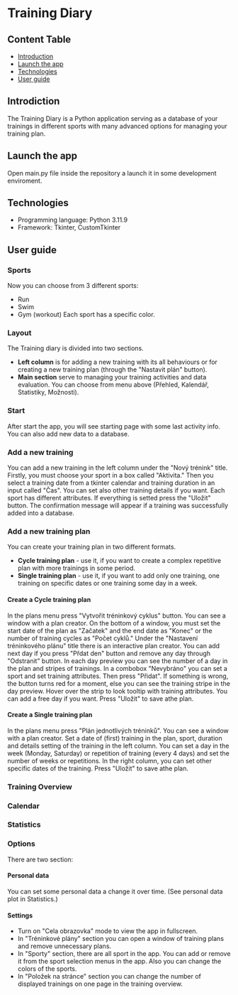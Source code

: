 # Training Diary
## Content Table
  * [Introduction](#introduction)
  * [Launch the app](#launch)
  * [Technologies](#technologies)
  * [User guide](#user_guide)
## Introdiction
The Training Diary is a Python application serving as a database of your trainings in different sports with many advanced options for managing your training plan.
## Launch the app
Open main.py file inside the repository a launch it in some development enviroment.
## Technologies
* Programming language: Python 3.11.9
* Framework: Tkinter, CustomTkinter

## User guide
### Sports
Now you can choose from 3 different sports:
* Run
* Swim
* Gym (workout)
Each sport has a specific color.
### Layout
The Training diary is divided into two sections.
* **Left column** is for adding a new training with its all behaviours or for creating a new training plan (through the "Nastavit plán" button).
* **Main section** serve to managing your training activities and data evaluation. You can choose from menu above (Přehled, Kalendář, Statistiky, Možnosti).
### Start
After start the app, you will see starting page with some last activity info. You can also add new data to a database.
### Add a new training
You can add a new training in the left column under the "Nový trénink" title. Firstly, you must choose your sport in a box called "Aktivita." Then you select a training date from a tkinter calendar and training duration in an input called "Čas". You can set also other training details if you want. Each sport has different attributes. 
If everything is setted press the "Uložit" button.
The confirmation message will appear if a training was successfully added into a database.
### Add a new training plan
 You can create your training plan in two different formats.
 * **Cycle training plan** - use it, if you want to create a complex repetitive plan with more trainings in some period.
 *  **Single training plan** - use it, if you want to add only one training, one training on specific dates or one training some day in a week.
#### Create a Cycle training plan
In the plans menu press "Vytvořit tréninkový cyklus" button.
You can see a window with a plan creator. On the bottom of a window, you must set the start date of the plan as "Začatek" and the end date as "Konec" or the number of training cycles as "Počet cyklů."
Under the "Nastavení tréninkového plánu" title there is an interactive plan creator. You can add next day if you press "Přdat den" button and remove any day through "Odstranit" button.
In each day preview you can see the number of a day in the plan and stripes of trainings. In a combobox "Nevybráno" you can set a sport and set training attributes. Then press "Přidat". If something is wrong, the button turns red for a moment, else you can see  the training stripe in the day preview. Hover over the strip to look tooltip with training attributes. You can add a free day if you want.
Press "Uložit" to save athe plan.
#### Create a Single training plan
In the plans menu press "Plán jednotlivých tréninků".
You can see a window with a plan creator. Set a date of (first) training in the plan, sport, duration and details setting of the training in the left column. You can set a day in the week (Monday, Saturday) or repetition of training (every 4 days) and set the number of weeks or repetitions. In the right column, you can set other specific dates of the training.
Press "Uložit" to save athe plan.
### Training Overview
### Calendar
### Statistics
### Options
There are two section:
#### Personal data
You can set some personal data a change it over time. (See personal data plot in Statistics.)
#### Settings
* Turn on "Cela obrazovka" mode to view the app in fullscreen.
* In "Tréninkové plány" section you can open a window of training plans and remove unnecessary plans.
* In "Sporty" section, there are all sport in the app. You can add or remove it from the sport selection menus in the app. Also you can change the colors of the sports.
* In "Položek na stránce" section you can change the number of displayed trainings on one page in the training overview.
